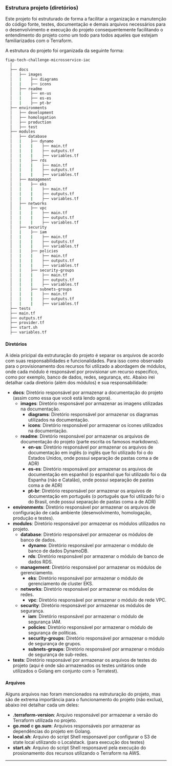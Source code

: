 ### Estrutura projeto (diretórios)

Este projeto foi estruturado de forma a facilitar a organização e manutenção do código fonte, testes, documentação e demais arquivos necessários para o desenvolvimento e execução do projeto consequentemente facilitando o entendimento do projeto como um todo para todos aqueles que estejam familiarizados com o Terraform.

A estrutura do projeto foi organizada da seguinte forma:

```bash
fiap-tech-challenge-microsservice-iac
  │
  ├── docs
  │   ├── images
  │   |    ├── diagrams
  │   |    ├── icons
  │   ├── readme
  │   |    ├── en-us
  │   |    ├── es-es
  │   |    ├── pt-br
  ├── environments
  │   ├── development
  │   ├── homologation
  │   ├── production
  │   ├── test
  ├── modules
  │   ├── database
  │   |    ├── dynamo
  │   |    |    ├── main.tf
  │   |    |    ├── outputs.tf
  │   |    |    ├── variables.tf
  │   |    ├── rds
  │   |    |    ├── main.tf
  │   |    |    ├── outputs.tf
  │   |    |    ├── variables.tf
  │   ├── management
  │   |    ├── eks
  │   |    |    ├── main.tf
  │   |    |    ├── outputs.tf
  │   |    |    ├── variables.tf
  │   ├── networks
  │   |    ├── vpc
  │   |    |    ├── main.tf
  │   |    |    ├── outputs.tf
  │   |    |    ├── variables.tf
  │   ├── security
  │   |    ├── iam
  │   |    |    ├── main.tf
  │   |    |    ├── outputs.tf
  │   |    |    ├── variables.tf
  │   |    ├── policies
  │   |    |    ├── main.tf
  │   |    |    ├── outputs.tf
  │   |    |    ├── variables.tf
  │   |    ├── security-groups
  │   |    |    ├── main.tf
  │   |    |    ├── outputs.tf
  │   |    |    ├── variables.tf
  │   |    ├── subnets-groups
  │   |    |    ├── main.tf
  │   |    |    ├── outputs.tf
  │   |    |    ├── variables.tf
  ├── tests
  ├── main.tf
  ├── outputs.tf
  ├── provider.tf
  ├── start.sh
  ├── variables.tf

```

#### Diretórios

A ideia pricipal da estruturação do projeto é separar os arquivos de acordo com suas responsabilidades e funcionalidades. Para isso como observado para o provisionamento dos recursos foi utilizado a abordagem de módulos, onde cada módulo é responsável por provisionar um recurso específico, como por exemplo, banco de dados, redes, segurança, etc. Abaixo irei detalhar cada diretório (além dos módulos) e sua responsabilidade:

- **docs**: Diretório responsável por armazenar a documentação do projeto (assim como essa que você está lendo agora).
  - **images**: Diretório responsável por armazenar as imagens utilizadas na documentação.
    - **diagrams**: Diretório responsável por armazenar os diagramas utilizados na documentação.
    - **icons**: Diretório responsável por armazenar os ícones utilizados na documentação.
  - **readme**: Diretório responsável por armazenar os arquivos de documentação do projeto (parte escrita os famosos markdowns).
    - **en-us**: Diretório responsável por armazenar os arquivos de documentação em inglês (o inglês que foi utilizado foi o do Estados Unidos, onde possui separação de pastas coma a de  ADR)
    - **es-es**: Diretório responsável por armazenar os arquivos de documentação em espanhol (o espanhol que foi utilizado foi o da Espanha (não e Catalão), onde possui separação de pastas coma a de  ADR)
    - **pt-br**: Diretório responsável por armazenar os arquivos de documentação em português (o português que foi utilizado foi o do Brasil, onde possui separação de pastas coma a de  ADR)
- **environments**: Diretório responsável por armazenar os arquivos de configuração de cada ambiente (desenvolvimento, homologação, produção e testes).
- **modules**: Diretório responsável por armazenar os módulos utilizados no projeto.
  - **database**: Diretório responsável por armazenar os módulos de banco de dados.
    - **dynamo**: Diretório responsável por armazenar o módulo de banco de dados DynamoDB.
    - **rds**: Diretório responsável por armazenar o módulo de banco de dados RDS.
  - **management**: Diretório responsável por armazenar os módulos de gerenciamento.
    - **eks**: Diretório responsável por armazenar o módulo de gerenciamento de cluster EKS.
  - **networks**: Diretório responsável por armazenar os módulos de redes.
    - **vpc**: Diretório responsável por armazenar o módulo de rede VPC.
  - **security**: Diretório responsável por armazenar os módulos de segurança.
    - **iam**: Diretório responsável por armazenar o módulo de segurança IAM.
    - **policies**: Diretório responsável por armazenar o módulo de segurança de políticas.
    - **security-groups**: Diretório responsável por armazenar o módulo de segurança de grupos.
    - **subnets-groups**: Diretório responsável por armazenar o módulo de segurança de sub-redes.
- **tests**: Diretório responsável por armazenar os arquivos de testes do projeto (aqui é onde são armazenados os testes unitários onde utilizados o Golang em conjunto com o Terratest).

#### Arquivos

Alguns arquivos nao foram mencionados na estruturação do projeto, mas são de extrema importância para o funcionamento do projeto (não exclua), abaixo irei detalhar cada um deles:

- **.terraform-version**: Arquivo responsável por armazenar a versão do Terraform utilizada no projeto.
- **go.mod** e **go.sum**: Arquivos responsáveis por armazenar as dependências do projeto em Golang.
- **local.sh**: Arquivo do script Shell responsavel por configurar o S3 de state local utilizando o Localstack. (para execução dos testes)
- **start.sh**: Arquivo do script Shell responsavel pela execução do prosionamento dos recursos utilizando o Terraform na AWS.

-------------------------------